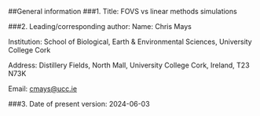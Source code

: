 ##General information
###1. Title:
FOVS vs linear methods simulations

###2. Leading/corresponding author:
Name: Chris Mays

Institution: School of Biological, Earth & Environmental Sciences, University College Cork

Address: Distillery Fields, North Mall, University College Cork, Ireland, T23 N73K

Email: cmays@ucc.ie

###3. Date of present version:
2024-06-03

